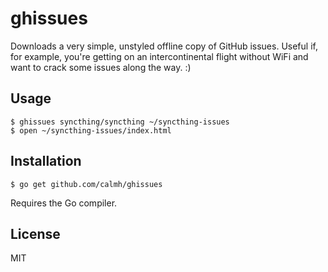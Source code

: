 ghissues
========

Downloads a very simple, unstyled offline copy of GitHub issues. Useful if,
for example, you're getting on an intercontinental flight without WiFi and
want to crack some issues along the way. :)

Usage
-----

    $ ghissues syncthing/syncthing ~/syncthing-issues
    $ open ~/syncthing-issues/index.html

Installation
------------

    $ go get github.com/calmh/ghissues

Requires the Go compiler.

License
-------

MIT
